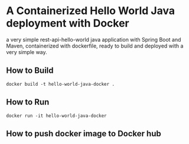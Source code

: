 # A Containerized Hello World Java deployment with Docker 

a very simple rest-api-hello-world java application with Spring Boot and Maven, containerized with dockerfile, ready to build and deployed with a very simple way.

## How to Build
```
docker build -t hello-world-java-docker .
```  

## How to Run
```
docker run -it hello-world-java-docker
```
## How to push docker image to Docker hub

